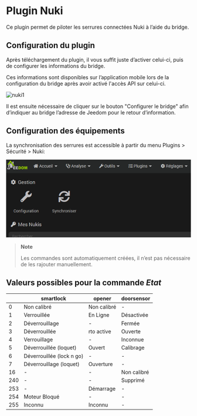 # Plugin Nuki

Ce plugin permet de piloter les serrures connectées Nuki à l’aide du bridge.

## Configuration du plugin

Après téléchargement du plugin, il vous suffit juste d’activer celui-ci, puis de configurer les informations du bridge.

Ces informations sont disponibles sur l’application mobile lors de la configuration du bridge après avoir activé l'accès API sur celui-ci.

![nuki1](./images/nuki1.png)

Il est ensuite nécessaire de cliquer sur le bouton "Configurer le bridge" afin d’indiquer au bridge l’adresse de Jeedom pour le retour d’information.

## Configuration des équipements

La synchronisation des serrures est accessible à partir du menu Plugins > Sécurité > Nuki:

![nuki2](./images/nuki2.png)

> **Note**
>
> Les commandes sont automatiquement créées, il n’est pas nécessaire de les rajouter manuellement.

## Valeurs possibles pour la commande *Etat*

|     | **smartlock**             | **opener**  | **doorsensor** |
|-----|---------------------------|-------------|----------------|
| 0   | Non calibré               | Non calibré | -              |
| 1   | Verrouillée               | En Ligne    | Désactivée     |
| 2   | Déverrouillage            | -           | Fermée         |
| 3   | Déverrouillée             | rto active  | Ouverte        |
| 4   | Verrouillage              | -           | Inconnue       |
| 5   | Déverrouillée (loquet)    | Ouvert      | Calibrage      |
| 6   | Déverrouillée (lock n go) | -           | -              |
| 7   | Déverrouillage (loquet)   | Ouverture   | -              |
| 16  | -                         | -           | Non calibré    |
| 240 | -                         | -           | Supprimé       |
| 253 | -                         | Démarrage   | -              |
| 254 | Moteur Bloqué             | -           | -              |
| 255 | Inconnu                   | Inconnu     | -              |
